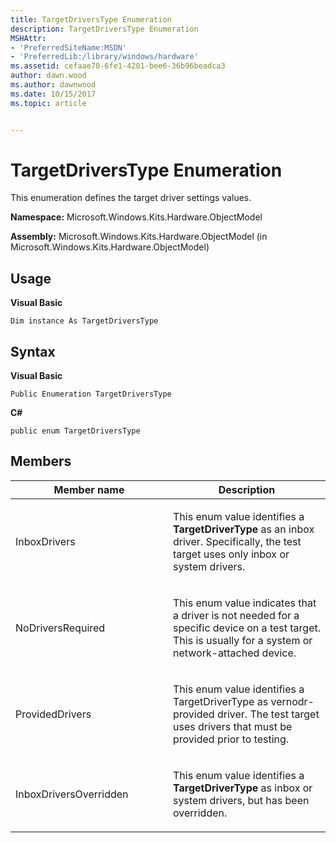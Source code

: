 ```yaml
---
title: TargetDriversType Enumeration
description: TargetDriversType Enumeration
MSHAttr:
- 'PreferredSiteName:MSDN'
- 'PreferredLib:/library/windows/hardware'
ms.assetid: cefaae70-6fe1-4201-bee6-36b96beadca3
author: dawn.wood
ms.author: dawnwood
ms.date: 10/15/2017
ms.topic: article


---
```


# TargetDriversType Enumeration


This enumeration defines the target driver settings values.

**Namespace:** Microsoft.Windows.Kits.Hardware.ObjectModel

**Assembly:** Microsoft.Windows.Kits.Hardware.ObjectModel (in Microsoft.Windows.Kits.Hardware.ObjectModel)

## <span id="Usage"></span><span id="usage"></span><span id="USAGE"></span>Usage


**Visual Basic**

`Dim instance As TargetDriversType`

## <span id="Syntax"></span><span id="syntax"></span><span id="SYNTAX"></span>Syntax


**Visual Basic**

`Public Enumeration TargetDriversType`

**C#**

`public enum TargetDriversType`

## <span id="Members"></span><span id="members"></span><span id="MEMBERS"></span>Members


<table>
<colgroup>
<col width="50%" />
<col width="50%" />
</colgroup>
<thead>
<tr class="header">
<th>Member name</th>
<th>Description</th>
</tr>
</thead>
<tbody>
<tr class="odd">
<td><p>InboxDrivers</p></td>
<td><p>This enum value identifies a <strong>TargetDriverType</strong> as an inbox driver. Specifically, the test target uses only inbox or system drivers.</p></td>
</tr>
<tr class="even">
<td><p>NoDriversRequired</p></td>
<td><p>This enum value indicates that a driver is not needed for a specific device on a test target. This is usually for a system or network-attached device.</p></td>
</tr>
<tr class="odd">
<td><p>ProvidedDrivers</p></td>
<td><p>This enum value identifies a TargetDriverType as vernodr-provided driver. The test target uses drivers that must be provided prior to testing.</p></td>
</tr>
<tr class="even">
<td><p>InboxDriversOverridden</p></td>
<td><p>This enum value identifies a <strong>TargetDriverType</strong> as inbox or system drivers, but has been overridden.</p></td>
</tr>
</tbody>
</table>

 

 

 






